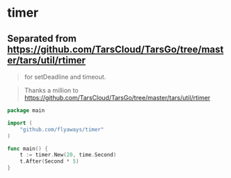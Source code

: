 # timer

## Separated from https://github.com/TarsCloud/TarsGo/tree/master/tars/util/rtimer

> for setDeadline and timeout.

> Thanks a million to https://github.com/TarsCloud/TarsGo/tree/master/tars/util/rtimer

```go
package main

import (
	"github.com/flyaways/timer"
)

func main() {
	t := timer.New(20, time.Second)
	t.After(Second * 5)
}
```
